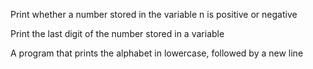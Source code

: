 Print whether a number stored in the variable n is positive or negative

Print the last digit of the number stored in a variable 

A program that prints the alphabet in lowercase, followed by a new line

